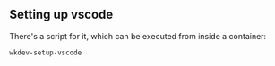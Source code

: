 ## Setting up vscode

There's a script for it, <wkdev-setup-vscode> which can be executed from inside
a container:

```bash
wkdev-setup-vscode
```

